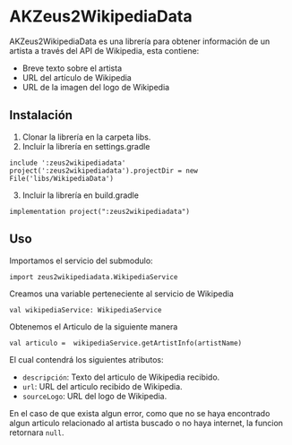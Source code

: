 # AKZeus2WikipediaData

AKZeus2WikipediaData es una librería para obtener información de un artista a través del API de Wikipedia, esta contiene:
- Breve texto sobre el artista
- URL del artículo de Wikipedia
- URL de la imagen del logo de Wikipedia

## Instalación
1. Clonar la librería en la carpeta libs.
2. Incluir la librería en settings.gradle
```
include ':zeus2wikipediadata'
project(':zeus2wikipediadata').projectDir = new File('libs/WikipediaData')
```
3. Incluir la librería en build.gradle
```
implementation project(":zeus2wikipediadata")
```
## Uso
Importamos el servicio del submodulo:
```
import zeus2wikipediadata.WikipediaService
```

Creamos una variable perteneciente al servicio de Wikipedia
```
val wikipediaService: WikipediaService
```

Obtenemos el Articulo de la siguiente manera
```
val articulo =  wikipediaService.getArtistInfo(artistName)
```
El cual contendrá los siguientes atributos:

- `descripción`: Texto del articulo de Wikipedia recibido.
- `url`: URL del articulo recibido de Wikipedia.
- `sourceLogo`: URL del logo de Wikipedia.

En el caso de que exista algun error, como que no se haya encontrado algun articulo relacionado al artista buscado o no haya internet, 
la funcion retornara `null`.


 

